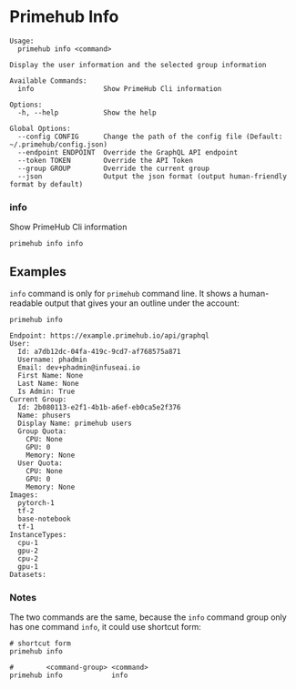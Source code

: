 
# Primehub Info

```
Usage: 
  primehub info <command>

Display the user information and the selected group information

Available Commands:
  info                 Show PrimeHub Cli information

Options:
  -h, --help           Show the help

Global Options:
  --config CONFIG      Change the path of the config file (Default: ~/.primehub/config.json)
  --endpoint ENDPOINT  Override the GraphQL API endpoint
  --token TOKEN        Override the API Token
  --group GROUP        Override the current group
  --json               Output the json format (output human-friendly format by default)

```


### info

Show PrimeHub Cli information


```
primehub info info
```
 



 

## Examples

`info` command is only for `primehub` command line. It shows a human-readable output that gives your an outline under
the account:

```
primehub info
```

```
Endpoint: https://example.primehub.io/api/graphql
User:
  Id: a7db12dc-04fa-419c-9cd7-af768575a871
  Username: phadmin
  Email: dev+phadmin@infuseai.io
  First Name: None
  Last Name: None
  Is Admin: True
Current Group:
  Id: 2b080113-e2f1-4b1b-a6ef-eb0ca5e2f376
  Name: phusers
  Display Name: primehub users
  Group Quota:
    CPU: None
    GPU: 0
    Memory: None
  User Quota:
    CPU: None
    GPU: 0
    Memory: None
Images:
  pytorch-1
  tf-2
  base-notebook
  tf-1
InstanceTypes:
  cpu-1
  gpu-2
  cpu-2
  gpu-1
Datasets:
```

### Notes

The two commands are the same, because the `info` command group only has one command `info`, it could use shortcut form:

```
# shortcut form
primehub info
```

```
#        <command-group> <command>
primehub info            info
```
